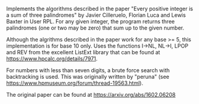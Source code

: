 Implements the algorithms described in the paper "Every positive integer is a sum of three palindromes"
by Javier Cilleruelo, Florian Luca and Lewis Baxter in User RPL. For any given integer, the program
returns three palindromes (one or two may be zero) that sum up to the given number.

Although the algrithms described in the paper work for any base >= 5, this implementation is
for base 10 only. Uses the functions I→NL, NL→I, LPOP and REV from the excellent ListExt library that
can be found at https://www.hpcalc.org/details/7971.

For numbers with less than seven digits, a brute force search with backtracking is used. This
was originally written by "peruna" (see https://www.hpmuseum.org/forum/thread-19563.html).

The original paper can be found at https://arxiv.org/abs/1602.06208
